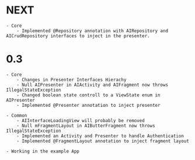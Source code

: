 # NEXT
    - Core
        - Implemented @Repository annotation with AIRepository and AICrudRepository interfaces to inject in the presenter.

# 0.3
    - Core
        - Changes in Presenter Interfaces Hierachy
        - Null AIPresenter in AIActivity and AIFragment now throws IllegalStateException
        - Changed boolean state controll to a ViewState enum in AIPresenter
        - Implemented @Presenter annotation to inject presenter

    - Common
        - AIInterfaceLoadingView will probably be removed
        - Null mFragmentLayout in AIButterFragment now throws IllegalStateException
        - Implemented an Activity and Presenter to handle Authentication
        - Implemented @FragmentLayout annotation to inject fragment layout

    - Working in the example App
